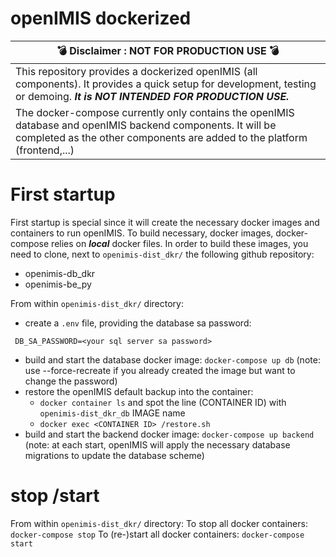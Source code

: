 # openIMIS dockerized

| :bomb: Disclaimer : NOT FOR PRODUCTION USE :bomb: |
| --- |
| This repository provides a dockerized openIMIS (all components). It provides a quick setup for development, testing or demoing. ***It is NOT INTENDED FOR PRODUCTION USE.*** |
| The docker-compose currently only contains the openIMIS database and openIMIS backend components. It will be completed as the other components are added to the platform (frontend,...) |


# First startup
First startup is special since it will create the necessary docker images and containers to run openIMIS.
To build necessary, docker images, docker-compose  relies on ***local*** docker files.
In order to build these images, you need to clone, next to `openimis-dist_dkr/` the following github repository:
* openimis-db_dkr
* openimis-be_py

From within `openimis-dist_dkr/` directory:
* create a `.env` file, providing the database sa password:
```
 DB_SA_PASSWORD=<your sql server sa password>
```
* build and start the database docker image:  `docker-compose up db`
(note: use --force-recreate if you already created the image but want to change the password)
* restore the openIMIS default backup into the container:
  * `docker container ls` and spot the line (CONTAINER ID) with `openimis-dist_dkr_db` IMAGE name
  * `docker exec <CONTAINER ID> /restore.sh`
* build and start the backend docker image: `docker-compose up backend`
(note: at each start, openIMIS will apply the necessary database migrations to update the database scheme)

# stop /start
From within `openimis-dist_dkr/` directory:
To stop all docker containers: `docker-compose stop`
To (re-)start all docker containers: `docker-compose start` 